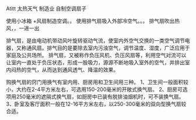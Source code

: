 Atitt 太热天气  制造业 自制空调扇子

使用小冰箱 +风扇制造空调。。
使用排气扇吸入外部冷空气。。。
排气扇吹出热风，，一进一出


排气扇，是由电动机带动风叶旋转驱动气流，使室内外空气交换的一类空气调节电器，又称通风扇。排气目的是要除去室内污浊空气，调节温度、湿度，广泛应用于家庭及公共场所。
排气扇，又被称作负压风机、负压风扇等，利用空气对流可以让室内一直处于负压状态，形成一股吸力，源源不断地吸入室外的空气，并排出室内闷热的空气，从而达到通风透气、降温的效果。


购换气扇的窍门用换气有室内用、厨房用和卫生间用三种。
1、卫生间一般面积较小，大约在2-4平方米左右，可选用150-200毫米的开敞式换气扇。
2、厨房可选项用250毫米的遮隔式换气扇，如厨房中已装有脱排油烟机时，可不装换气扇。
3、卧室及客厅面积一般在12-16平方米左右，以250-300毫米的双向型换气扇较合适。


